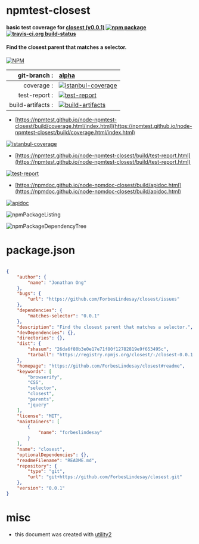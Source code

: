 # npmtest-closest

#### basic test coverage for  [closest (v0.0.1)](https://github.com/ForbesLindesay/closest#readme)  [![npm package](https://img.shields.io/npm/v/npmtest-closest.svg?style=flat-square)](https://www.npmjs.org/package/npmtest-closest) [![travis-ci.org build-status](https://api.travis-ci.org/npmtest/node-npmtest-closest.svg)](https://travis-ci.org/npmtest/node-npmtest-closest)

#### Find the closest parent that matches a selector.

[![NPM](https://nodei.co/npm/closest.png?downloads=true&downloadRank=true&stars=true)](https://www.npmjs.com/package/closest)

| git-branch : | [alpha](https://github.com/npmtest/node-npmtest-closest/tree/alpha)|
|--:|:--|
| coverage : | [![istanbul-coverage](https://npmtest.github.io/node-npmtest-closest/build/coverage.badge.svg)](https://npmtest.github.io/node-npmtest-closest/build/coverage.html/index.html)|
| test-report : | [![test-report](https://npmtest.github.io/node-npmtest-closest/build/test-report.badge.svg)](https://npmtest.github.io/node-npmtest-closest/build/test-report.html)|
| build-artifacts : | [![build-artifacts](https://npmtest.github.io/node-npmtest-closest/glyphicons_144_folder_open.png)](https://github.com/npmtest/node-npmtest-closest/tree/gh-pages/build)|

- [https://npmtest.github.io/node-npmtest-closest/build/coverage.html/index.html](https://npmtest.github.io/node-npmtest-closest/build/coverage.html/index.html)

[![istanbul-coverage](https://npmtest.github.io/node-npmtest-closest/build/screenCapture.buildCi.browser.%252Ftmp%252Fbuild%252Fcoverage.lib.html.png)](https://npmtest.github.io/node-npmtest-closest/build/coverage.html/index.html)

- [https://npmtest.github.io/node-npmtest-closest/build/test-report.html](https://npmtest.github.io/node-npmtest-closest/build/test-report.html)

[![test-report](https://npmtest.github.io/node-npmtest-closest/build/screenCapture.buildCi.browser.%252Ftmp%252Fbuild%252Ftest-report.html.png)](https://npmtest.github.io/node-npmtest-closest/build/test-report.html)

- [https://npmdoc.github.io/node-npmdoc-closest/build/apidoc.html](https://npmdoc.github.io/node-npmdoc-closest/build/apidoc.html)

[![apidoc](https://npmdoc.github.io/node-npmdoc-closest/build/screenCapture.buildCi.browser.%252Ftmp%252Fbuild%252Fapidoc.html.png)](https://npmdoc.github.io/node-npmdoc-closest/build/apidoc.html)

![npmPackageListing](https://npmtest.github.io/node-npmtest-closest/build/screenCapture.npmPackageListing.svg)

![npmPackageDependencyTree](https://npmtest.github.io/node-npmtest-closest/build/screenCapture.npmPackageDependencyTree.svg)



# package.json

```json

{
    "author": {
        "name": "Jonathan Ong"
    },
    "bugs": {
        "url": "https://github.com/ForbesLindesay/closest/issues"
    },
    "dependencies": {
        "matches-selector": "0.0.1"
    },
    "description": "Find the closest parent that matches a selector.",
    "devDependencies": {},
    "directories": {},
    "dist": {
        "shasum": "26da6f80b3e0e17e71f80f12782819e9f653495c",
        "tarball": "https://registry.npmjs.org/closest/-/closest-0.0.1.tgz"
    },
    "homepage": "https://github.com/ForbesLindesay/closest#readme",
    "keywords": [
        "browserify",
        "CSS",
        "selector",
        "closest",
        "parents",
        "jquery"
    ],
    "license": "MIT",
    "maintainers": [
        {
            "name": "forbeslindesay"
        }
    ],
    "name": "closest",
    "optionalDependencies": {},
    "readmeFilename": "README.md",
    "repository": {
        "type": "git",
        "url": "git+https://github.com/ForbesLindesay/closest.git"
    },
    "version": "0.0.1"
}
```



# misc
- this document was created with [utility2](https://github.com/kaizhu256/node-utility2)
